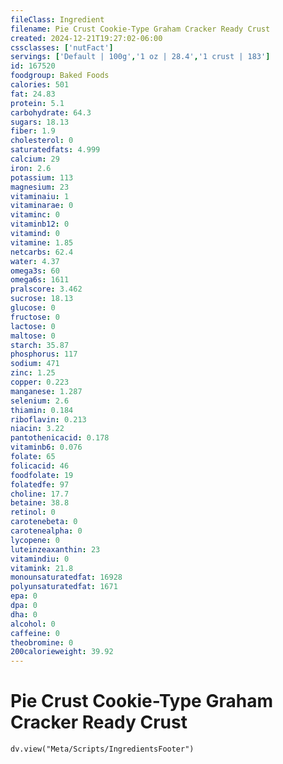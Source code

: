 ```yaml
---
fileClass: Ingredient
filename: Pie Crust Cookie-Type Graham Cracker Ready Crust
created: 2024-12-21T19:27:02-06:00
cssclasses: ['nutFact']
servings: ['Default | 100g','1 oz | 28.4','1 crust | 183']
id: 167520
foodgroup: Baked Foods
calories: 501
fat: 24.83
protein: 5.1
carbohydrate: 64.3
sugars: 18.13
fiber: 1.9
cholesterol: 0
saturatedfats: 4.999
calcium: 29
iron: 2.6
potassium: 113
magnesium: 23
vitaminaiu: 1
vitaminarae: 0
vitaminc: 0
vitaminb12: 0
vitamind: 0
vitamine: 1.85
netcarbs: 62.4
water: 4.37
omega3s: 60
omega6s: 1611
pralscore: 3.462
sucrose: 18.13
glucose: 0
fructose: 0
lactose: 0
maltose: 0
starch: 35.87
phosphorus: 117
sodium: 471
zinc: 1.25
copper: 0.223
manganese: 1.287
selenium: 2.6
thiamin: 0.184
riboflavin: 0.213
niacin: 3.22
pantothenicacid: 0.178
vitaminb6: 0.076
folate: 65
folicacid: 46
foodfolate: 19
folatedfe: 97
choline: 17.7
betaine: 38.8
retinol: 0
carotenebeta: 0
carotenealpha: 0
lycopene: 0
luteinzeaxanthin: 23
vitamindiu: 0
vitamink: 21.8
monounsaturatedfat: 16928
polyunsaturatedfat: 1671
epa: 0
dpa: 0
dha: 0
alcohol: 0
caffeine: 0
theobromine: 0
200calorieweight: 39.92
---
```


# Pie Crust Cookie-Type Graham Cracker Ready Crust

```dataviewjs
dv.view("Meta/Scripts/IngredientsFooter")
```